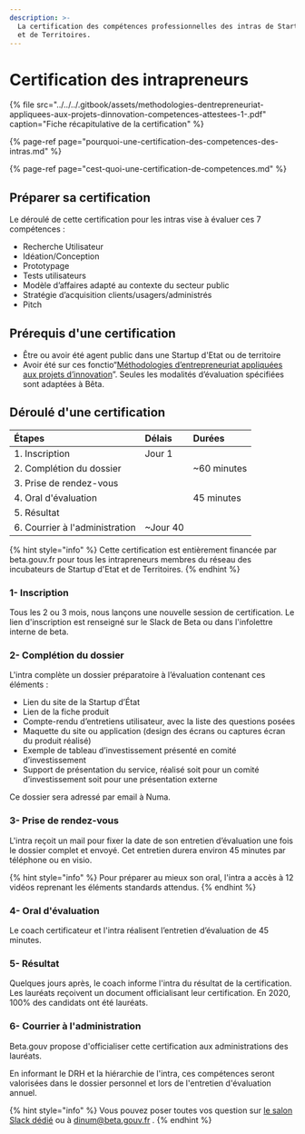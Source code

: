 ```yaml
---
description: >-
  La certification des compétences professionnelles des intras de Startup d'Etat
  et de Territoires.
---
```


# Certification des intrapreneurs

{% file src="../../../.gitbook/assets/methodologies-dentrepreneuriat-appliquees-aux-projets-dinnovation-competences-attestees-1-.pdf" caption="Fiche récapitulative de la certification" %}

{% page-ref page="pourquoi-une-certification-des-competences-des-intras.md" %}

{% page-ref page="cest-quoi-une-certification-de-competences.md" %}

## Préparer sa certification

Le déroulé de cette certification pour les intras vise à évaluer ces 7 compétences :

* Recherche Utilisateur
* Idéation/Conception
* Prototypage
* Tests utilisateurs
* Modèle d’affaires adapté au contexte du secteur public
* Stratégie d’acquisition clients/usagers/administrés
*  Pitch

## Prérequis d'une certification

* Être ou avoir été agent public dans une Startup d'Etat ou de territoire
* Avoir été sur ces fonctio“[Méthodologies d’entrepreneuriat appliquées aux projets d’innovation](https://slack-redir.net/link?url=https%3A%2F%2Fcertificationprofessionnelle.fr%2Frecherche%2Frs%2F3536&v=3)”.  Seules les modalités d’évaluation spécifiées sont adaptées à Bêta.

## Déroulé d'une certification

| Étapes | Délais | Durées |
| :--- | :--- | :--- |
|  1. Inscription | Jour 1 |  |
| 2. Complétion du dossier |  | ~60 minutes |
| 3. Prise de rendez-vous |  |  |
| 4. Oral d'évaluation |  | 45 minutes |
| 5. Résultat |  |  |
| 6. Courrier à l'administration | ~Jour 40 |  |

{% hint style="info" %}
Cette certification est entièrement financée par beta.gouv.fr pour tous les intrapreneurs membres du réseau des incubateurs de Startup d'Etat et de Territoires.
{% endhint %}

### 1- Inscription

Tous les 2 ou 3 mois, nous lançons une nouvelle session de certification. Le lien d'inscription est renseigné sur le Slack de Beta ou dans l'infolettre interne de beta.

### 2- Complétion du dossier

L'intra complète un dossier préparatoire à l’évaluation contenant ces éléments :

* Lien du site de la Startup d’État
* Lien de la fiche produit
* Compte-rendu d’entretiens utilisateur, avec la liste des questions posées
* Maquette du  site ou application \(design des écrans ou captures écran du produit réalisé\)
* Exemple de tableau d’investissement présenté en comité d’investissement
* Support de présentation du service, réalisé soit pour un comité d’investissement soit pour une présentation externe

Ce dossier sera adressé par email à Numa.

### 3- Prise de rendez-vous

L'intra reçoit un mail pour fixer la date de son entretien d’évaluation une fois le dossier complet et envoyé. Cet entretien durera environ 45 minutes par téléphone ou en visio.

{% hint style="info" %}
Pour préparer au mieux son oral, l'intra a accès à 12 vidéos reprenant les éléments standards attendus.
{% endhint %}

### 4- Oral d'évaluation

Le coach certificateur et l'intra réalisent l’entretien d’évaluation de 45 minutes. 

### 5- Résultat 

Quelques jours après, le coach informe l'intra du résultat de la certification. Les lauréats reçoivent un document officialisant leur certification. En 2020, 100% des candidats ont été lauréats.

### 6- Courrier à l'administration

Beta.gouv propose d'officialiser cette certification aux administrations des lauréats. 

En informant le DRH et la hiérarchie de l'intra, ces compétences seront valorisées dans le dossier personnel et lors de l'entretien d'évaluation annuel. 

{% hint style="info" %}
Vous pouvez poser toutes vos question sur [le salon Slack dédié](https://app.slack.com/client/T04C2PSNY/C0135ELJ6TV/thread/C011EK4NQH3-1590481204.000800) ou à dinum@beta.gouv.fr .
{% endhint %}

